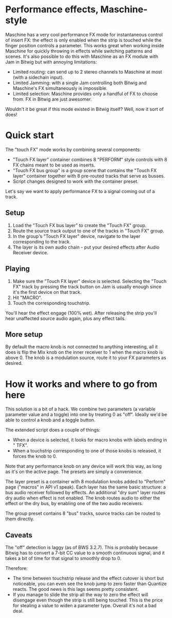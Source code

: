 # Performance effects, Maschine-style

Maschine has a very cool performance FX mode for instantaneous control of insert FX: the effect is only enabled when the strip is touched while the finger position controls a parameter. This works great when working inside Maschine for quickly throwing in effects while switching patterns and scenes.
It's also possible to do this with Maschine as an FX module with Jam
in Bitwig but with annoying limitations:

* Limited routing: can send up to 2 stereo channels to Maschine at most (with a sidechain input).
* Limited Jamming: with a single Jam controlling both Bitwig and Maschine's FX simultaneously is impossible.
* Limited selection: Maschine provides only a handful of FX to choose from. FX in Bitwig are just awesomer.

Wouldn't it be great if this mode existed in Bitwig itself? Well, now it sort of does!

# Quick start

The "touch FX" mode works by combining several components:

* "Touch FX layer" container combines 8 "PERFORM" style controls with 8 FX chains meant to be used as inserts.
* "Touch FX bus group" is a group scene that contains the "Touch FX layer" container together with 8 pre-routed tracks that serve as busses.
* Script changes designed to work with the container preset.

Let's say we want to apply performance FX to a signal coming out of a track.

## Setup

1. Load the "Touch FX bus layer" to create the "Touch FX" group.
2. Route the source track output to one of the tracks in "Touch FX" group.
3. In the group's "Touch FX layer" device, navigate to the layer corresponding to the track.
4. The layer is its own audio chain - put your desired effects after Audio Receiver device.

## Playing

1. Make sure the "Touch FX layer" device is selected. Selecting the "Touch FX" track by pressing the track button on Jam is usually enough since it's the first device on that track.
2. Hit "MACRO".
3. Touch the corresponding touchstrip.

You'll hear the effect engage (100% wet). After releasing the strip you'll hear unaffected source audio again, plus any effect tails.

## More setup

By default the macro knob is not connected to anything interesting, all it does is flip the Mix knob on the inner receiver to 1 when the macro knob is above 0. The knob is a modulation source, route it to your FX parameters as desired.

# How it works and where to go from here

This solution is a bit of a hack. We combine two parameters (a variable parameter value and a toggle) into one by treating 0 as "off". Ideally we'd be able to control a knob and a toggle button.

The extended script does a couple of things:

* When a device is selected, it looks for macro knobs with labels ending in " TFX". 
* When a touchstrip corresponding to one of those knobs is released, it forces the knob to 0.

Note that any performance knob on any device will work this way, as long as it's on the active page. The presets are simply a convenience.

The layer preset is a container with 8 modulation knobs added to "Perform" page ("macros" in API v1 speak). Each layer has the same basic structure: a bus audio receiver followed by effects. An additional "dry sum" layer routes dry audio when effect is not enabled. The knob routes audio to either the effect or the dry bus, by enabling one of the two audio receivers.

The group preset contains 8 "bus" tracks, source tracks can be routed to them directly.

## Caveats

The "off" detection is laggy (as of BWS 3.2.7). This is probably because Bitwig has to convert a 7-bit CC value to a smooth continuous signal, and it takes a bit of time for that signal to smoothly drop to 0.

Therefore:

* The time between touchstrip release and the effect cutover is short but noticeable, you can even see the knob jump to zero faster than Quantize reacts. The good news is this lags seems pretty consistent.
* If you manage to slide the strip all the way to zero the effect will disengage even though the strip is still being touched. This is the price for stealing a value to widen a parameter type. Overall it's not a bad deal.